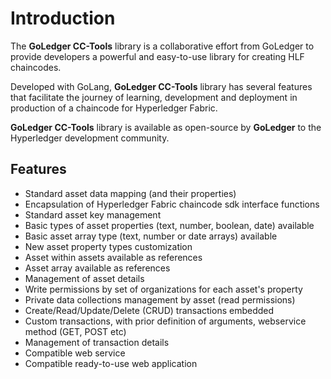 # Introduction

The **GoLedger CC-Tools** library is a collaborative effort from GoLedger to provide developers a powerful and easy-to-use library for creating HLF chaincodes.

Developed with GoLang, **GoLedger CC-Tools** library has several features that facilitate the journey of learning, development and deployment in production of a chaincode for Hyperledger Fabric.

**GoLedger CC-Tools** library is available as open-source by **GoLedger** to the Hyperledger development community.

## Features

* Standard asset data mapping (and their properties)
* Encapsulation of Hyperledger Fabric chaincode sdk interface functions
* Standard asset key management
* Basic types of asset properties (text, number, boolean, date) available
* Basic asset array type (text, number or date arrays) available
* New asset property types customization
* Asset within assets available as references
* Asset array available as references
* Management of asset details
* Write permissions by set of organizations for each asset's property
* Private data collections management by asset (read permissions)
* Create/Read/Update/Delete (CRUD) transactions embedded
* Custom transactions, with prior definition of arguments, webservice method (GET, POST etc)
* Management of transaction details
* Compatible web service
* Compatible ready-to-use web application